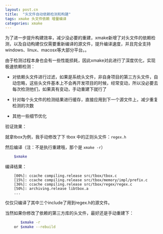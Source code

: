 ```yaml
---
layout: post.cn
title:  "头文件自动依赖检测和构建"
tags: xmake 头文件依赖 增量编译
categories: xmake
---
```



为了进一步提升构建效率，减少没必要的重建，xmake新增了对头文件的依赖检测，以及自动构建仅仅需要重新编译的源文件，提升编译速度，并且完全支持windows、linux、macosx等大部分平台。。

由于检测过程本身也会有一些性能损耗，因此xmake对此进行了深度优化，实现极速依赖检测：

- 对依赖头文件进行过滤，如果是系统头文件，非自身项目的第三方头文件，自动忽略，这些头文件基本上不会再开发项目的时候，经常变动，所以没必要去每次检测他们，如果真有变动，手动重建下就行了

- 针对每个头文件的检测结果进行缓存，直接应用到下一个源文件上，减少重复检测的次数

- 其他一些细节优化



验证效果：

就拿tbox为例，我手动修改了下 tbox 中的正则头文件：`regex.h`

然后编译（注：不是执行重建哦，那个是 `xmake -r`）

```bash
    $xmake
```

编译结果：

```
    [00%]: ccache compiling.release src/tbox/tbox.c
    [15%]: ccache compiling.release src/tbox/memory/impl/prefix.c
    [36%]: ccache compiling.release src/tbox/regex/regex.c
    [50%]: archiving.release libtbox.a
    ...
```

仅仅只编译了其中三个include了用到regex.h的源文件。

当然如果你修改了依赖的第三方库的头文件，最好还是手动重建下：

```bash
       $xmake -r
    or $xmake --rebuild
```

